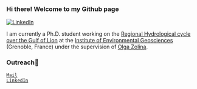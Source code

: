 ### Hi there! Welcome to my Github page 
[![LinkedIn](https://img.shields.io/static/v1?label=&message=LinkedIn&color=0077B5&style=flat-square&logo=linkedin)](https://www.linkedin.com/in/fatima-jomaa-16991a1b5/)

I am currently a Ph.D. student working on the [Regional Hydrological cycle over the Gulf of Lion](https://www.theses.fr/s273306) 
 at the [Institute of Environmental Geosciences](http://www.ige-grenoble.fr/?lang=en) (Grenoble, France) under the supervision of [Olga Zolina](http://pp.ige-grenoble.fr/pageperso/zolinao/).

### Outreach:email:
 <code>[Mail](mailto:fatima.jomaa@univ-grenoble-alpes.fr)</code>     
 <code>[LinkedIn](https://www.linkedin.com/in/fatima-jomaa-16991a1b5/)</code> 

